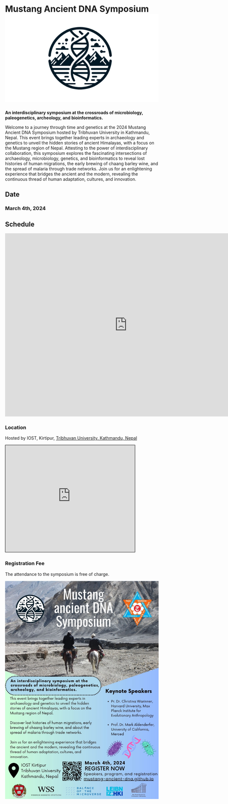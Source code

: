 # Mustang Ancient DNA Symposium ![](_media/mustang_microbes_logo_small.png ':size=100')

**An interdisciplinary symposium at the crossroads of microbiology, paleogenetics, archeology, and bioinformatics.**

Welcome to a journey through time and genetics at the 2024 Mustang Ancient DNA Symposium hosted by Tribhuvan University in Kathmandu, Nepal. This event brings together leading experts in archaeology and genetics to unveil the hidden stories of ancient Himalayas, with a focus on the Mustang region of Nepal. Attesting to the power of interdisciplinary collaboration, this symposium explores the fascinating intersections of archaeology, microbiology, genetics, and bioinformatics to reveal lost histories of human migrations, the early brewing of chaang barley wine, and the spread of malaria through trade networks. Join us for an enlightening experience that bridges the ancient and the modern, revealing the continuous thread of human adaptation, cultures, and innovation.

## Date

### March 4th, 2024

## Schedule

<iframe src="https://calendar.google.com/calendar/embed?height=600&wkst=2&bgcolor=%23ffffff&ctz=Asia%2FKathmandu&showNav=0&mode=DAY&dates=20240304/20240304&showTitle=0&showCalendars=0&showPrint=0&src=ODlmZTgzM2FjNmU4YzE2MTZkNjI1YWRiNTUxOTdkOWJkMTAyNWZlNzQzNjc4NDdiOGIwMmFhNjYyNTA4ZjI2YkBncm91cC5jYWxlbmRhci5nb29nbGUuY29t&color=%23EF6C00" style="border-width:0" width="800" height="600" frameborder="0" scrolling="no"></iframe>

### Location

Hosted by IOST, Kirtipur, [Tribhuvan University, Kathmandu, Nepal](https://tu.edu.np/)

<iframe width="425" height="350" src="https://www.openstreetmap.org/export/embed.html?bbox=85.27793884277345%2C27.674502068234272%2C85.29596328735353%2C27.68793630867814&amp;layer=mapnik" style="border: 1px solid black"></iframe>

### Registration Fee

The attendance to the symposium is free of charge.


![](_media/flyer/mustang_symposium_flyer.jpg)

